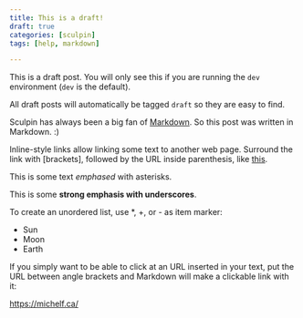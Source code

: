 ```yaml
---
title: This is a draft!
draft: true
categories: [sculpin]
tags: [help, markdown]

---
```

This is a draft post. You will only see this if you are running the `dev`
environment (`dev` is the default).

All draft posts will automatically be tagged `draft` so they are easy to
find.

Sculpin has always been a big fan of [Markdown][1]. So this post was
written in Markdown. :)

[1]: http://daringfireball.net/projects/markdown/

Inline-style links allow linking some text to another web page. Surround the link with [brackets], followed by the URL inside parenthesis, like [this](https://michelf.ca/).

This is some text *emphased* with asterisks.

This is some __strong emphasis with underscores__.


To create an unordered list, use *, +, or - as item marker:

-   Sun
-   Moon
-   Earth


If you simply want to be able to click at an URL inserted in your text, put the URL between angle brackets and Markdown will make a clickable link with it:

<https://michelf.ca/>



